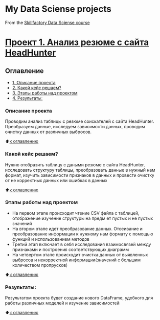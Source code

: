 # My Data Sciense projects
From the [Skillfactory Data Sciense course](https://skillfactory.ru/courses/data-science)

# [Проект 1. Анализ резюме с сайта HeadHunter](https://github.com/Legion1310/Project-1.Resume_analysis_from_HeadHunter/blob/master/Project-1._Ноутбук-шаблон.ipynb)

## Оглавление

* [1. Описание проекта](https://github.com/Legion1310/Project-1.Resume_analysis_from_HeadHunter/blob/master/README.md#описание-проекта)
* [2. Какой кейс решаем?](https://github.com/Legion1310/Project-1.Resume_analysis_from_HeadHunter/blob/master/README.md#какой-кейс-решаем)
* [3. Этапы работы над проектом ](https://github.com/Legion1310/Project-1.Resume_analysis_from_HeadHunter/blob/master/README.md#этапы-работы-над-проектом)
* [4. Результаты:](https://github.com/Legion1310/Project-1.Resume_analysis_from_HeadHunter/blob/master/README.md#результаты)

### Описание проекта
Проводим анализ таблицы с резюме соискателей с сайта HeadHunter. Преобразуем данные, исследуем зависимости данных, проводим очистку данных от различных выбросов.

:arrow_up:[к оглавлению](https://github.com/Legion1310/Project-1.Resume_analysis_from_HeadHunter/blob/master/README.md#оглавление)

### Какой кейс решаем?
Нужно отобразить таблицу с даными резюме с сайта HeadHunter, исследовать структуру таблицы, преобразовать данные в нужный нам формат, изучить зависимости признаков в данных и провести очистку от не корректных данных или ошибках в данных

:arrow_up:[к оглавлению](https://github.com/Legion1310/Project-1.Resume_analysis_from_HeadHunter/blob/master/README.md#оглавление)

### Этапы работы над проектом  
- На первом этапе происходит чтение CSV файла с таблицей, отображение изучение структуры на предм
ет пустых и не пустых значений
- На втором этапе идет преобразование данных. Отсеивание и преобразование информации к нужному нам формату с помощью функций и использованием методов
- Третий этап включает в себя исследования взаимосвязей между признаками и построения соответствующих диаграмм
- На четвертом этапе происходит очистка данных от выявленных выбросов  и некорректной информации(значений с большим количеством пропрусков)

:arrow_up:[к оглавлению](https://github.com/Legion1310/Project-1.Resume_analysis_from_HeadHunter/blob/master/README.md#оглавление)

### Результаты:  
Результатом проекта будет создание нового DataFrame, удобного для работы различных моделей и изучение зависимостей

:arrow_up:[к оглавлению](https://github.com/Legion1310/Project-1.Resume_analysis_from_HeadHunter/blob/master/README.md#оглавление)